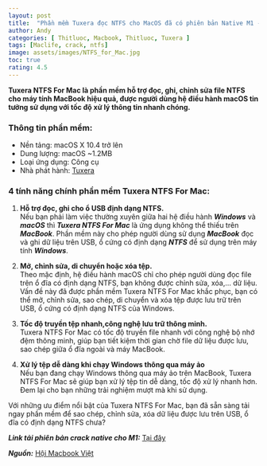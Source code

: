 ```yaml
---
layout: post
title:  "Phần mềm Tuxera đọc NTFS cho MacOS đã có phiên bản Native M1 - Full thuốc"
author: Andy
categories: [ Thitluoc, Macbook, Thitluoc, Tuxera ]
tags: [Maclife, crack, ntfs]
image: assets/images/NTFS_for_Mac.jpg
toc: true
rating: 4.5
---
```


**Tuxera NTFS For Mac là phần mềm hỗ trợ đọc, ghi, chỉnh sửa file NTFS cho máy tính MacBook hiệu quả, được người dùng hệ điều hành macOS tin tưởng sử dụng với tốc độ xử lý thông tin nhanh chóng.**

### Thông tin phần mềm:
  - Nền tảng: macOS X 10.4 trở lên
  - Dung lượng: macOS ~1.2MB
  - Loại ứng dụng: Công cụ
  - Nhà phát hành: [Tuxera](https://ntfsformac.tuxera.com/)

### 4 tính năng chính phần mềm Tuxera NTFS For Mac:
  1. **Hỗ trợ đọc, ghi cho ổ USB định dạng NTFS.**
    <br>
    Nếu bạn phải làm việc thường xuyên giữa hai hệ điều hành ***Windows*** và ***macOS*** thì ***Tuxera NTFS For Mac*** là ứng dụng không thể thiếu trên ***MacBook***. Phần mềm này cho phép người dùng sử dụng ***MacBook*** đọc và ghi dữ liệu trên USB, ổ cứng có định dạng ***NTFS*** để sử dụng trên máy tính ***Windows***.

  2. **Mở, chỉnh sửa, di chuyển hoặc xóa tệp.**
    <br>
    Theo mặc định, hệ điều hành macOS chỉ cho phép người dùng đọc file trên ổ đĩa có định dạng NTFS, bạn không được chỉnh sửa, xóa,... dữ liệu. Vấn đề này đã được phần mềm Tuxera NTFS For Mac khắc phục, bạn có thể mở, chỉnh sửa, sao chép, di chuyển và xóa tệp được lưu trữ trên USB, ổ cứng có định dạng NTFS của Windows.

  3. **Tốc độ truyền tệp nhanh,công nghệ lưu trữ thông minh.**
    <br>
    Tuxera NTFS For Mac có tốc độ truyền file nhanh với công nghệ bộ nhớ đệm thông minh, giúp bạn tiết kiệm thời gian chờ file dữ liệu được lưu, sao chép giữa ổ đĩa ngoài và máy MacBook.
  4. **Xử lý tệp dễ dàng khi chạy Windows thông qua máy ảo**
    <br>
    Nếu bạn đang chạy Windows thông qua máy ảo trên MacBook, Tuxera NTFS For Mac sẽ giúp bạn xử lý tệp tin dễ dàng, tốc độ xử lý nhanh hơn. Đem lại cho bạn những trải nghiệm mượt mà khi sử dụng.

  Với những ưu điểm nổi bật của Tuxera NTFS For Mac, bạn đã sẵn sàng tải ngay phần mềm để sao chép, chỉnh sửa, xóa dữ liệu được lưu trên USB, ổ đĩa có định dạng NTFS chưa?

  ***Link tải phiên bản crack native cho M1:*** [Tại đây](https://www.fshare.vn/file/36CXEW4IZ4C3)

***Nguồn:*** [Hội Macbook Việt](https://www.facebook.com/groups/hoimacbookviet/permalink/1394961797523510/)

